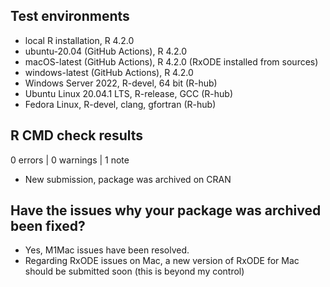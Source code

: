 ## Test environments
* local R installation, R 4.2.0
* ubuntu-20.04 (GitHub Actions), R 4.2.0
* macOS-latest (GitHub Actions), R 4.2.0 (RxODE installed from sources)
* windows-latest (GitHub Actions), R 4.2.0
* Windows Server 2022, R-devel, 64 bit (R-hub)
* Ubuntu Linux 20.04.1 LTS, R-release, GCC (R-hub)
* Fedora Linux, R-devel, clang, gfortran (R-hub)

## R CMD check results

0 errors | 0 warnings | 1 note

* New submission, package was archived on CRAN

## Have the issues why your package was archived been fixed?

- Yes, M1Mac issues have been resolved.
- Regarding RxODE issues on Mac, a new version of RxODE for Mac should be submitted soon (this is beyond my control)
